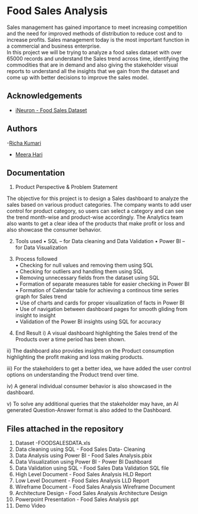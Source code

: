 
# Food Sales Analysis

Sales management has gained importance to meet increasing competition and the need
for improved methods of distribution to reduce cost and to increase profits. Sales
management today is the most important function in a commercial and business
enterprise.  
In this project we will be trying to analyze a food sales dataset with over 65000 records and understand the Sales trend across time, identifying the commodities that are in demand and also giving the stakeholder visual reports to understand all the insights that we gain from the dataset and come up with better decisions to improve the sales model.


## Acknowledgements

 - [iNeuron - Food Sales Dataset](https://github.com/meera-hari/Food-Sales-Data-Analysis/blob/main/FOODSALESDATA.xls)
 
## Authors

-[Richa Kumari](https://github.com/richa31kumari)
- [Meera Hari](https://github.com/meera-hari)


## Documentation

1.	Product Perspective & Problem Statement

The objective for this project is to design a Sales dashboard to analyze the sales based on various product categories. The company wants to add user control for product category, so users can select a category and can see the trend month-wise and product-wise accordingly. The Analytics team also wants to get a clear idea of the products that make profit or loss and also showcase the consumer behavior.

2. 	Tools used
•	SQL – for Data cleaning and Data Validation
•	Power BI – for Data Visualization

3. Process followed  
• Checking for null values and removing them using SQL  
•	Checking for outliers and handling them using SQL   
•	Removing unnecessary fields from the dataset using SQL   
•	Formation of separate measures table for easier checking in Power BI  
•	Formation of Calendar table for achieving a continous time series graph for Sales trend  
•	Use of charts and cards for proper visualization of facts in Power BI  
•	Use of navigation between dashboard pages for smooth gliding from insight to insight  
•	Validation of the Power BI insights using SQL for accuracy  

4. End Result
i) A visual dashboard highlighting the Sales trend of the Products over a time period has been shown. 

ii) The dashboard also provides insights on the Product consumption highlighting the profit making and loss making products. 

iii) For the stakeholders to get a better idea, we have added the user control options on understanding the Product trend over time.  

iv) A general individual consumer behavior is also showcased in the dashboard. 
 
v) To solve any additional queries that the stakeholder may have, an AI generated Question-Answer format is also added to the Dashboard.


## Files attached in the repository
1) Dataset -FOODSALESDATA.xls  
2) Data cleaning using SQL - Food Sales Data- Cleaning  
3) Data Analysis using Power BI - Food Sales Analysis.pbix  
4) Data Visualization using Power BI - Power BI Dashboard  
5) Data Validation using SQL - Food Sales Data Validation SQL file  
6) High Level Document - Food Sales Analysis HLD Report  
7) Low Level Document - Food Sales Analysis LLD Report  
8) Wireframe Document - Food Sales Analysis Wireframe Document  
9) Architecture Design - Food Sales Analysis Architecture Design  
10) Powerpoint Presentation - Food Sales Analysis ppt 
11) Demo Video  
